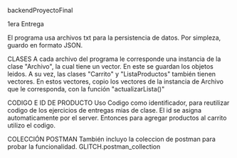 backendProyectoFinal

1era Entrega

El programa usa archivos txt para la persistencia de datos.
Por simpleza, guardo en formato JSON.

CLASES
A cada archivo del programa le corresponde una instancia de la clase "Archivo", la cual tiene un vector. En este se guardan los objetos leidos.
A su vez, las clases "Carrito" y "ListaProductos" también tienen vectores. 
En estos vectores, copio los vectores de la instancia de Archivo que le corresponda, con la función "actualizarLista()" 

CODIGO E ID DE PRODUCTO
Uso Codigo como identificador, para reutilizar codigo de los ejercicios de entregas mias de clase.
El id se asigna automaticamente por el server.
Entonces para agregar productos al carrito utilizo el codigo.

COLECCIÓN POSTMAN
También incluyo la coleccion de postman para probar la funcionalidad.
GLITCH.postman_collection